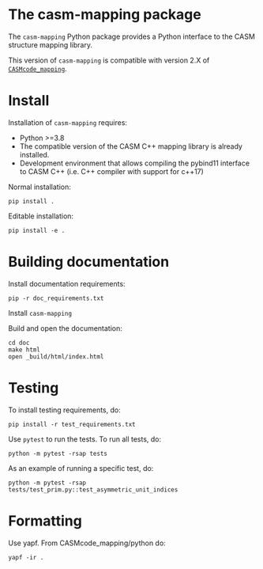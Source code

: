 The casm-mapping package
========================

The `casm-mapping` Python package provides a Python interface to the CASM structure mapping library.

This version of `casm-mapping` is compatible with version 2.X of [`CASMcode_mapping`](https://github.com/prisms-center/CASMcode_mapping/).


Install
=======

Installation of `casm-mapping` requires:
- Python >=3.8
- The compatible version of the CASM C++ mapping library is already installed.
- Development environment that allows compiling the pybind11 interface to CASM C++ (i.e. C++ compiler with support for c++17)

Normal installation:

    pip install .

Editable installation:

    pip install -e .


Building documentation
======================

Install documentation requirements:

    pip -r doc_requirements.txt

Install `casm-mapping`

Build and open the documentation:

    cd doc
    make html
    open _build/html/index.html


Testing
=======

To install testing requirements, do:

    pip install -r test_requirements.txt

Use `pytest` to run the tests. To run all tests, do:

    python -m pytest -rsap tests

As an example of running a specific test, do:

    python -m pytest -rsap tests/test_prim.py::test_asymmetric_unit_indices


Formatting
==========

Use yapf. From CASMcode_mapping/python do:

    yapf -ir .
